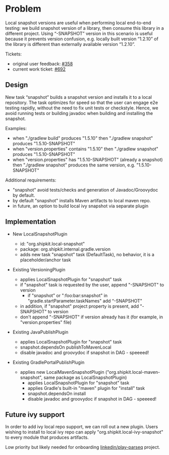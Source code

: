 # Problem

Local snapshot versions are useful when performing local end-to-end testing:
we build snapshot version of a library, then consume this library in a different project.
Using “-SNAPSHOT” version in this scenario is useful because it prevents version confusion,
e.g. locally built version “1.2.10” of the library is different than externally available version “1.2.10”.

Tickets:
 - original user feedback: [#358](https://github.com/mockito/shipkit/issues/358)
 - current work ticket: [#692](https://github.com/mockito/shipkit/issues/692)

## Design

New task “snapshot” builds a snapshot version and installs it to a local repository.
The task optimizes for speed so that the user can engage e2e testing rapidly, without the need to fix unit tests or checkstyle.
Hence, we avoid running tests or building javadoc when building and installing the snapshot.

Examples:

 - when "./gradlew build" produces "1.5.10" then "./gradlew snapshot" produces "1.5.10-SNAPSHOT"
 - when "version.properties" contains "1.5.10" then "./gradlew snapshot" produces "1.5.10-SNAPSHOT"
 - when "version.properties" has "1.5.10-SNAPSHOT" (already a snapshot) then "./gradlew snapshot" produces the same version, e.g. "1.5.10-SNAPSHOT"

Additional requirements:

 - "snapshot" avoid tests/checks and generation of Javadoc/Groovydoc by default.
 - by default "snapshot" installs Maven artifacts to local maven repo.
 - in future, an option to build local ivy snapshot via separate plugin

## Implementation

- New LocalSnapshotPlugin
    - id: "org.shipkit.local-snapshot"
    - package: org.shipkit.internal.gradle.version
    - adds new task "snapshot" task (DefaultTask), no behavior, it is a placeholder/anchor task

- Existing VersioningPlugin
    - applies LocalSnapshotPlugin for "snapshot" task
    - if "snapshot" task is requested by the user, append "-SNAPSHOT" to version
        - if "snapshot" or ":foo:bar:snapshot" in "gradle.startParameter.taskNames" add “-SNAPSHOT"
    - in addition, if "snapshot" project property is present, add "-SNAPSHOT" to version
    - don't append "-SNAPSHOT" if version already has it (for example, in "version.properties" file)

- Existing JavaPublishPlugin
    - applies LocalSnapshotPlugin for "snapshot" task
    - snapshot.dependsOn publishToMavenLocal
    - disable javadoc and groovydoc if snapshot in DAG - speeeed!

- Existing GradlePortalPublishPlugin
    - applies new LocalMavenSnapshotPlugin ("org.shipkit.local-maven-snapshot", same package as LocalSnapshotPlugin)
        - applies LocalSnapshotPlugin for "snapshot" task
        - applies Gradle's built-in "maven" plugin for "install" task
        - snapshot.dependsOn install
        - disable javadoc and groovydoc if snapshot in DAG - speeeed!

## Future ivy support

In order to add ivy local repo support, we can roll out a new plugin.
Users wishing to install to local ivy repo can apply "org.shipkit.local-ivy-snapshot"
to every module that produces artifacts.

Low priority but likely needed for onboarding [linkedin/play-parseq](https://github.com/mockito/shipkit/issues/673) project.
